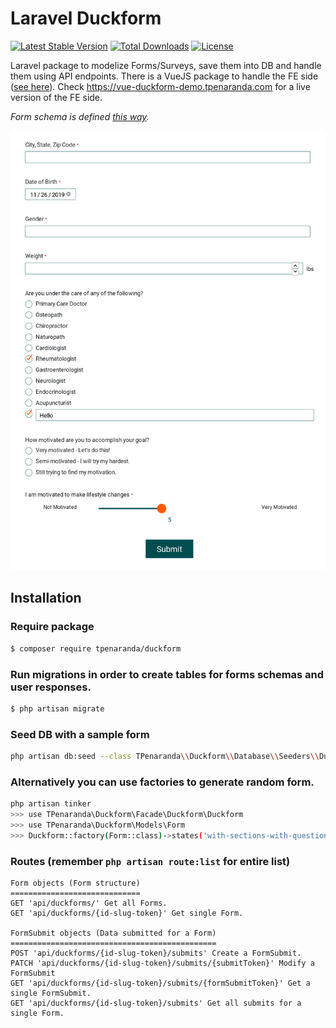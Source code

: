 # Laravel Duckform

[![Latest Stable Version](https://poser.pugx.org/tpenaranda/duckform/v/stable)](https://packagist.org/packages/tpenaranda/duckform) [![Total Downloads](https://poser.pugx.org/tpenaranda/duckform/downloads)](https://packagist.org/packages/tpenaranda/duckform) [![License](https://poser.pugx.org/tpenaranda/duckform/license)](https://packagist.org/packages/tpenaranda/duckform)

Laravel package to modelize Forms/Surveys, save them into DB and handle them using API endpoints. There is a VueJS package to handle the FE side ([see here](https://github.com/tpenaranda/vue-duckform)).
Check https://vue-duckform-demo.tpenaranda.com for a live version of the FE side.

*Form schema is defined [this way](https://raw.githubusercontent.com/tpenaranda/duckform/master/src/Database/Seeders/FormExamples/patient-intake-questionnaire.php).*
<p align="center">
  <img src="https://raw.githubusercontent.com/tpenaranda/duckform/master/screenshot.png" width="800">
</p>

## Installation

### Require package
```bash
$ composer require tpenaranda/duckform
```

### Run migrations in order to create tables for forms schemas and user responses.
```bash
$ php artisan migrate
```

### Seed DB with a sample form
```bash
php artisan db:seed --class TPenaranda\\Duckform\\Database\\Seeders\\DuckformSeeder
```

### Alternatively you can use factories to generate random form.
```bash
php artisan tinker
>>> use TPenaranda\Duckform\Facade\Duckform\Duckform
>>> use TPenaranda\Duckform\Models\Form
>>> Duckform::factory(Form::class)->states('with-sections-with-questions-with-possible-answers')->create()
```

### Routes (remember `php artisan route:list` for entire list)
```
Form objects (Form structure)
=============================
GET 'api/duckforms/' Get all Forms.
GET 'api/duckforms/{id-slug-token}' Get single Form.

FormSubmit objects (Data submitted for a Form)
==============================================
POST 'api/duckforms/{id-slug-token}/submits' Create a FormSubmit.
PATCH 'api/duckforms/{id-slug-token}/submits/{submitToken}' Modify a FormSubmit
GET 'api/duckforms/{id-slug-token}/submits/{formSubmitToken}' Get a single FormSubmit.
GET 'api/duckforms/{id-slug-token}/submits' Get all submits for a single Form.
```
